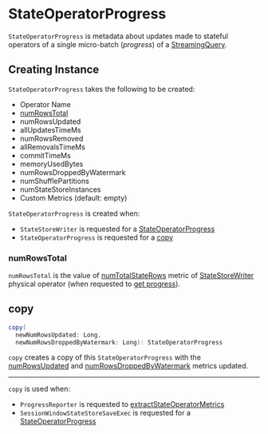 # StateOperatorProgress

`StateOperatorProgress` is metadata about updates made to stateful operators of a single micro-batch (_progress_) of a [StreamingQuery](../StreamingQuery.md).

## Creating Instance

`StateOperatorProgress` takes the following to be created:

* <span id="operatorName"> Operator Name
* [numRowsTotal](#numRowsTotal)
* <span id="numRowsUpdated"> numRowsUpdated
* <span id="allUpdatesTimeMs"> allUpdatesTimeMs
* <span id="numRowsRemoved"> numRowsRemoved
* <span id="allRemovalsTimeMs"> allRemovalsTimeMs
* <span id="commitTimeMs"> commitTimeMs
* <span id="memoryUsedBytes"> memoryUsedBytes
* <span id="numRowsDroppedByWatermark"> numRowsDroppedByWatermark
* <span id="numShufflePartitions"> numShufflePartitions
* <span id="numStateStoreInstances"> numStateStoreInstances
* <span id="customMetrics"> Custom Metrics (default: empty)

`StateOperatorProgress` is created when:

* `StateStoreWriter` is requested for a [StateOperatorProgress](../physical-operators/StateStoreWriter.md#getProgress)
* `StateOperatorProgress` is requested for a [copy](#copy)

### <span id="numRowsTotal"> numRowsTotal

`numRowsTotal` is the value of [numTotalStateRows](../physical-operators/StateStoreWriter.md##numTotalStateRows) metric of [StateStoreWriter](../physical-operators/StateStoreWriter.md) physical operator (when requested to [get progress](../physical-operators/StateStoreWriter.md#getProgress)).

## <span id="copy"> copy

```scala
copy(
  newNumRowsUpdated: Long,
  newNumRowsDroppedByWatermark: Long): StateOperatorProgress
```

`copy` creates a copy of this `StateOperatorProgress` with the [numRowsUpdated](#numRowsUpdated) and [numRowsDroppedByWatermark](#numRowsDroppedByWatermark) metrics updated.

---

`copy` is used when:

* `ProgressReporter` is requested to [extractStateOperatorMetrics](ProgressReporter.md#extractStateOperatorMetrics)
* `SessionWindowStateStoreSaveExec` is requested for a [StateOperatorProgress](../physical-operators/SessionWindowStateStoreSaveExec.md#extractStateOperatorMetrics)
